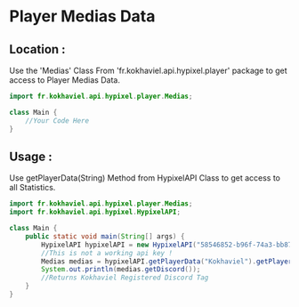 # Player Medias Data

## Location :

Use the 'Medias' Class From 'fr.kokhaviel.api.hypixel.player' package to get access to Player Medias Data.

```java
import fr.kokhaviel.api.hypixel.player.Medias;

class Main {
	//Your Code Here
}
```

## Usage :

Use getPlayerData(String) Method from HypixelAPI Class to get access to all Statistics.

```java
import fr.kokhaviel.api.hypixel.player.Medias;
import fr.kokhaviel.api.hypixel.HypixelAPI;

class Main {
	public static void main(String[] args) {
		HypixelAPI hypixelAPI = new HypixelAPI("58546852-b96f-74a3-bb87-b5a64137c98c");
		//This is not a working api key !
        Medias medias = hypixelAPI.getPlayerData("Kokhaviel").getPlayer().getMedias();
        System.out.println(medias.getDiscord());
        //Returns Kokhaviel Registered Discord Tag
	}
}
```
